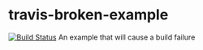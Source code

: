 # travis-broken-example
[![Build Status](https://travis-ci.org/Alfred-Lau/travis-broken-example.svg?branch=master)](https://travis-ci.org/Alfred-Lau/travis-broken-example)
An example that will cause a build failure
